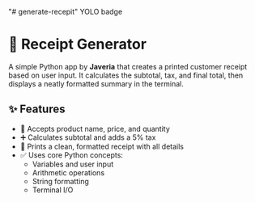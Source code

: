 "# generate-recepit" 
YOLO badge
# 🧾 Receipt Generator

A simple Python app by **Javeria** that creates a printed customer receipt based on user input. It calculates the subtotal, tax, and final total, then displays a neatly formatted summary in the terminal.

## ✨ Features

- 💬 Accepts product name, price, and quantity
- ➕ Calculates subtotal and adds a 5% tax
- 🧾 Prints a clean, formatted receipt with all details
- ✅ Uses core Python concepts:
  - Variables and user input
  - Arithmetic operations
  - String formatting
  - Terminal I/O


